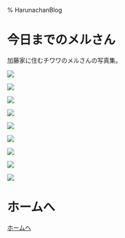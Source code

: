 % HarunachanBlog

# 今日までのメルさん

加藤家に住むチワワのメルさんの写真集。

![](./p1221_3.jpg)

![](./p1221_3_2.jpg)

![](./p1221_3_3.jpg)

![](./p1221_3_4.jpg)

![](./p1221_3_5.jpg)

![](./p1221_3_6.jpg)

![](./p1221_3_7.jpg)

![](./p1221_3_8.jpg)

![](./p1221_3_9.jpg)

# ホームへ

[ホームへ](https://harunachan.com/)
